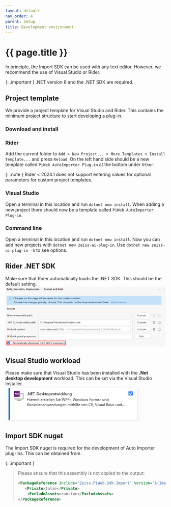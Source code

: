 ```yaml
---
layout: default
nav_order: 4
parent: Setup
title: Development environment
---
```


# {{ page.title }}
In principle, the Import SDK can be used with any text editor. However, we recommend the use of Visual Studio or Rider.

{: .important }
.NET version 8 and the .NET SDK are required.

## Project template
We provide a project template for Visual Studio and Rider. This contains the minimum project structure to start developing a plug-in.

### Download and install
<!-- Auf andere Seite verweisen oder hier beschreiben? -->

### Rider
Add the current folder to `Add > New Project... > More Templates > Install Template...` and press `Reload`. On the left hand side should be a new template called `PiWeb AutoImporter Plug-in` at the bottom under `Other`.

{: .note }
Rider < 2024.1 does not support entering values for optional parameters for custom project templates.

### Visual Studio
Open a terminal in this location and run `dotnet new install`. When adding a new project there should now be a template called `PiWeb AutoImporter Plug-in`.

### Command line
Open a terminal in this location and run `dotnet new install`.
Now you can add new projects with `dotnet new zeiss-ai-plug-in`. Use `dotnet new zeiss-ai-plug-in -h` to see options.

## Rider .NET SDK
Make sure that Rider automatically loads the .NET SDK. This should be the default setting.\
![Rider .NET SDK download](../../assets/images/setup/4_rider_net_sdk.png "Rider .NET SDK download")

## Visual Studio workload
Please make sure that Visual Studio has been installed with the **.Net desktop development** workload. This can be set via the Visual Studio Installer.\
![Visual Studio workload](../../assets/images/setup/4_vs_workload.png "Visual Studio workload")

## Import SDK nuget
The Import SDK nuget is required for the development of Auto Importer plug-ins. This can be obtained from .

{: .important }
> Please ensure that this assembly is not copied to the output:
> ```xml
> <PackageReference Include="Zeiss.PiWeb.Sdk.Import" Version="$(ImportSdkNuGetVersion)">
>    <Private>false</Private>
>     <ExcludeAssets>runtime</ExcludeAssets>
> </PackageReference>
> ```
<!-- ImportSdkNuGetVersion immer defined? -->